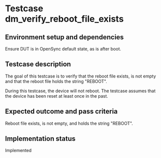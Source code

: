 # Testcase dm_verify_reboot_file_exists

## Environment setup and dependencies

Ensure DUT is in OpenSync default state, as is after boot.

## Testcase description

The goal of this testcase is to verify that the reboot file exists, is not
empty and that the reboot file holds the string "REBOOT".

During this testcase, the device will not reboot. The testcase assumes that the
device has been reset at least once in the past.

## Expected outcome and pass criteria

Reboot file exists, is not empty, and holds the string "REBOOT".

## Implementation status

Implemented
